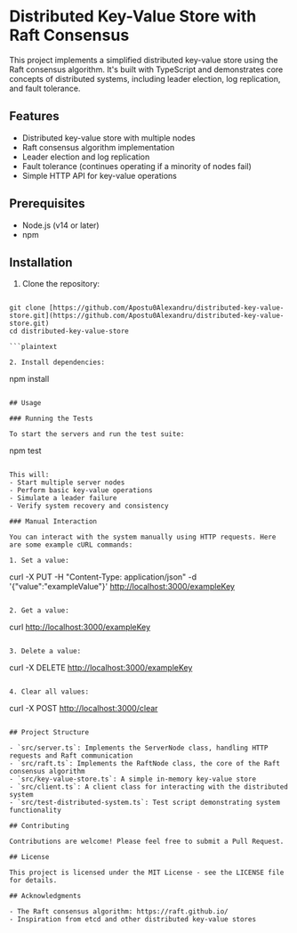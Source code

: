 
# Distributed Key-Value Store with Raft Consensus

This project implements a simplified distributed key-value store using the Raft consensus algorithm. It's built with TypeScript and demonstrates core concepts of distributed systems, including leader election, log replication, and fault tolerance.

## Features

- Distributed key-value store with multiple nodes
- Raft consensus algorithm implementation
- Leader election and log replication
- Fault tolerance (continues operating if a minority of nodes fail)
- Simple HTTP API for key-value operations

## Prerequisites

- Node.js (v14 or later)
- npm

## Installation

1. Clone the repository:
```

git clone [https://github.com/Apostu0Alexandru/distributed-key-value-store.git](https://github.com/Apostu0Alexandru/distributed-key-value-store.git)
cd distributed-key-value-store

```plaintext

2. Install dependencies:
```

npm install

```plaintext

## Usage

### Running the Tests

To start the servers and run the test suite:

```

npm test

```plaintext

This will:
- Start multiple server nodes
- Perform basic key-value operations
- Simulate a leader failure
- Verify system recovery and consistency

### Manual Interaction

You can interact with the system manually using HTTP requests. Here are some example cURL commands:

1. Set a value:
```

curl -X PUT -H "Content-Type: application/json" -d '{"value":"exampleValue"}' [http://localhost:3000/exampleKey](http://localhost:3000/exampleKey)

```plaintext

2. Get a value:
```

curl [http://localhost:3000/exampleKey](http://localhost:3000/exampleKey)

```plaintext

3. Delete a value:
```

curl -X DELETE [http://localhost:3000/exampleKey](http://localhost:3000/exampleKey)

```plaintext

4. Clear all values:
```

curl -X POST [http://localhost:3000/clear](http://localhost:3000/clear)

```plaintext

## Project Structure

- `src/server.ts`: Implements the ServerNode class, handling HTTP requests and Raft communication
- `src/raft.ts`: Implements the RaftNode class, the core of the Raft consensus algorithm
- `src/key-value-store.ts`: A simple in-memory key-value store
- `src/client.ts`: A client class for interacting with the distributed system
- `src/test-distributed-system.ts`: Test script demonstrating system functionality

## Contributing

Contributions are welcome! Please feel free to submit a Pull Request.

## License

This project is licensed under the MIT License - see the LICENSE file for details.

## Acknowledgments

- The Raft consensus algorithm: https://raft.github.io/
- Inspiration from etcd and other distributed key-value stores

```
